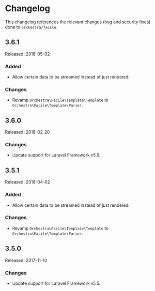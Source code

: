 # Changelog

This changelog references the relevant changes (bug and security fixes) done to `orchestra/facile`.

## 3.6.1

Released: 2018-05-02

### Added

* Allow certain data to be streamed instead of just rendered.

### Changes

* Revamp `Orchestra\Facile\Template\Template` to `Orchestra\Facile\Template\Parser`.

## 3.6.0

Released: 2018-02-20

### Changes

* Update support for Laravel Framework v5.6.

## 3.5.1

Released: 2018-04-02

### Added

* Allow certain data to be streamed instead of just rendered.

### Changes

* Revamp `Orchestra\Facile\Template\Template` to `Orchestra\Facile\Template\Parser`.

## 3.5.0

Released: 2017-11-10

### Changes

* Update support for Laravel Framework v5.5.
